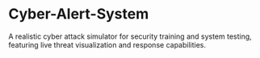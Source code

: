 # Cyber-Alert-System
A realistic cyber attack simulator for security training and system testing, featuring live threat visualization and response capabilities.
